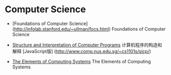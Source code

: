 Computer Science
================
* [Foundations of Computer Science] (http://infolab.stanford.edu/~ullman/focs.html) Foundations of Computer Science 
* [Structure and Interpretation of Computer Programs](http://mitpress.mit.edu/sicp/full-text/book/book.html) 计算机程序的构造和解释 [JavaScript版] (http://www.comp.nus.edu.sg/~cs1101s/sicp/)

* [The Elements of Computing Systems](http://www1.idc.ac.il/tecs/plan.html) The Elements of Computing Systems
